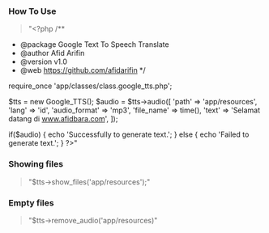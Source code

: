 ### How To Use
> "<?php
/**
 * @package Google Text To Speech Translate
 * @author  Afid Arifin
 * @version v1.0
 * @web     https://github.com/afidarifin
 */

require_once 'app/classes/class.google_tts.php';

$tts = new Google_TTS();
$audio = $tts->audio([
  'path'         => 'app/resources',
  'lang'         => 'id',
  'audio_format' => 'mp3',
  'file_name'    => time(),
  'text'         => 'Selamat datang di www.afidbara.com',
]);

if($audio) {
  echo 'Successfully to generate text.';
} else {
  echo 'Failed to generate text.';
}
?>"

### Showing files
> "$tts->show_files('app/resources');"

### Empty files
> "$tts->remove_audio('app/resources)"